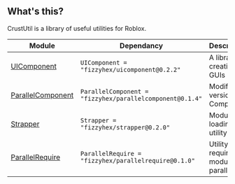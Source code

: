 ## What's this?
CrustUtil is a library of useful utilities for Roblox.

| Module | Dependancy | Description |
| -- | -- | -- |
| [UIComponent](https://fizzyhex.github.io/CrustUtil/api/UIComponent) | `UIComponent = "fizzyhex/uicomponent@0.2.2"` | A library for creating GUIs
| [ParallelComponent](https://fizzyhex.github.io/CrustUtil/api/ParallelComponent) | `ParallelComponent = "fizzyhex/parallelcomponent@0.1.4"` | Modified version of Component
| [Strapper](https://fizzyhex.github.io/CrustUtil/api/Strapper) | `Strapper = "fizzyhex/strapper@0.2.0"` | Module loading utility
| [ParallelRequire](https://fizzyhex.github.io/CrustUtil/api/ParallelRequire) | `ParallelRequire = "fizzyhex/parallelrequire@0.1.0"` | Utility for requiring modules in parallel